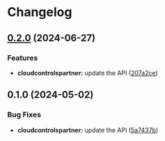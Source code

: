 # Changelog

## [0.2.0](https://github.com/googleapis/google-api-nodejs-client/compare/cloudcontrolspartner-v0.1.0...cloudcontrolspartner-v0.2.0) (2024-06-27)


### Features

* **cloudcontrolspartner:** update the API ([207a2ce](https://github.com/googleapis/google-api-nodejs-client/commit/207a2ce5b4bc1abc2e12c62d1b9c8cc87099c384))

## 0.1.0 (2024-05-02)


### Bug Fixes

* **cloudcontrolspartner:** update the API ([5a7437b](https://github.com/googleapis/google-api-nodejs-client/commit/5a7437badd218eb3b92544397baa440040d2f3a6))
